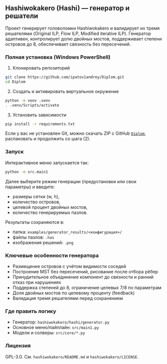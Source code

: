 ## Hashiwokakero (Hashi) — генератор и решатели

Проект генерирует головоломки Hashiwokakero и валидирует их тремя решателями (Original ILP, Flow ILP, Modified iterative ILP). Генератор адаптивен, контролирует долю двойных мостов, поддерживает степени островов до 8, обеспечивает связность без пересечений.

### Полная установка (Windows PowerShell)
1) Клонировать репозиторий
```bash
git clone https://github.com/ipatov1andrey/Diplom.git
cd Diplom
```

2) Создать и активировать виртуальное окружение
```bash
python -m venv .venv
. .venv/Scripts/activate
```

3) Установить зависимости
```bash
pip install -r requirements.txt
```

Если у вас не установлен Git, можно скачать ZIP с GitHub [`Diplom`](https://github.com/ipatov1andrey/Diplom.git), распаковать и продолжить со шага (2).

### Запуск
Интерактивное меню запускается так:
```bash
python -m src.main1
```
Далее выберите режим генерации (предустановки или свои параметры) и введите:
- размеры сетки (w, h),
- количество островов,
- целевой процент двойных мостов,
- количество генерируемых пазлов.

Результаты сохраняются в:
- папка: `examples/generator_results/<конфигурация>/`
- файлы пазлов: `.has`
- изображения решений: `.png`

### Ключевые особенности генератора
- Размещение островов с учётом видимости соседей
- Построение MST без пересечений, рисование после отбора рёбер
- Принудительное объединение компонент до связности и ранний отказ при нарушениях
- Поддержка степеней до 8, ограничение целевых 7/8 по параметрам
- Доля двойных мостов по целевому проценту (feedback)
- Валидация тремя решателями перед сохранением

### Где править логику
- Генератор: `hashiwokakero/hashi/generator.py`
- Основное меню/пайплайн: `src/main1.py`
- Модели и солверы: `src/core/*.py`

### Лицензия
GPL-3.0. См. `hashiwokakero/README.md` и `hashiwokakero/LICENSE`.
